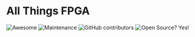 # All Things FPGA 
![Awesome](https://cdn.rawgit.com/sindresorhus/awesome/d7305f38d29fed78fa85652e3a63e154dd8e8829/media/badge.svg)
![Maintenance](https://img.shields.io/badge/Maintained%3F-yes-green.svg) 
![GitHub contributors](https://img.shields.io/badge/Contributors-1-gold.svg) 
![Open Source? Yes!](https://badgen.net/badge/Open%20Source%20%3F/Yes%21/blue?icon=github)
